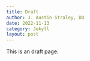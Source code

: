 ```yaml
---
title: Draft
author: J. Austin Straley, DO
date: 2022-11-13
category: Jekyll
layout: post
---
```


This is an draft page.
